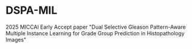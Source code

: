 # DSPA-MIL
2025 MICCAI Early Accept paper "Dual Selective Gleason Pattern-Aware Multiple Instance Learning for Grade Group Prediction in Histopathology Images"
